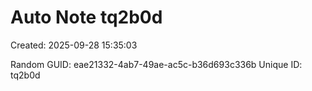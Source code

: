﻿# Auto Note tq2b0d
Created: 2025-09-28 15:35:03

Random GUID: eae21332-4ab7-49ae-ac5c-b36d693c336b
Unique ID: tq2b0d
